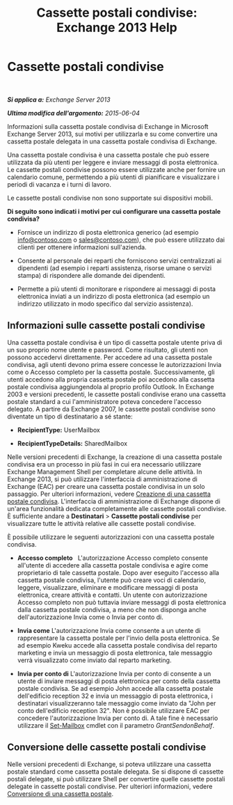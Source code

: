 ﻿---
title: 'Cassette postali condivise: Exchange 2013 Help'
TOCTitle: Cassette postali condivise
ms:assetid: 1d71c01b-e261-408e-a633-1d1c9d00032a
ms:mtpsurl: https://technet.microsoft.com/it-it/library/JJ150498(v=EXCHG.150)
ms:contentKeyID: 50480172
ms.date: 01/02/2018
mtps_version: v=EXCHG.150
ms.translationtype: HT
---

# Cassette postali condivise

 

_**Si applica a:** Exchange Server 2013_

_**Ultima modifica dell'argomento:** 2015-06-04_

Informazioni sulla cassetta postale condivisa di Exchange in Microsoft Exchange Server 2013, sui motivi per utilizzarla e su come convertire una cassetta postale delegata in una cassetta postale condivisa di Exchange.

Una cassetta postale condivisa è una cassetta postale che può essere utilizzata da più utenti per leggere e inviare messaggi di posta elettronica. Le cassette postali condivise possono essere utilizzate anche per fornire un calendario comune, permettendo a più utenti di pianificare e visualizzare i periodi di vacanza e i turni di lavoro.

Le cassette postali condivise non sono supportate sui dispositivi mobili.

**Di seguito sono indicati i motivi per cui configurare una cassetta postale condivisa?**

  - Fornisce un indirizzo di posta elettronica generico (ad esempio info@contoso.com o sales@contoso.com), che può essere utilizzato dai clienti per ottenere informazioni sull'azienda.

  - Consente al personale dei reparti che forniscono servizi centralizzati ai dipendenti (ad esempio i reparti assistenza, risorse umane o servizi stampa) di rispondere alle domande dei dipendenti.

  - Permette a più utenti di monitorare e rispondere ai messaggi di posta elettronica inviati a un indirizzo di posta elettronica (ad esempio un indirizzo utilizzato in modo specifico dal servizio assistenza).

## Informazioni sulle cassette postali condivise

Una cassetta postale condivisa è un tipo di cassetta postale utente priva di un suo proprio nome utente e password. Come risultato, gli utenti non possono accedervi direttamente. Per accedere ad una cassetta postale condivisa, agli utenti devono prima essere concesse le autorizzazioni Invia come o Accesso completo per la cassetta postale. Successivamente, gli utenti accedono alla propria cassetta postale poi accedono alla cassetta postale condivisa aggiungendola al proprio profilo Outlook. In Exchange 2003 e versioni precedenti, le cassette postali condivise erano una cassetta postale standard a cui l'amministratore poteva concedere l'accesso delegato. A partire da Exchange 2007, le cassette postali condivise sono diventate un tipo di destinatario a sé stante:

  - **RecipientType:**  UserMailbox

  - **RecipientTypeDetails:**  SharedMailbox

Nelle versioni precedenti di Exchange, la creazione di una cassetta postale condivisa era un processo in più fasi in cui era necessario utilizzare Exchange Management Shell per completare alcune delle attività. In Exchange 2013, si può utilizzare l'interfaccia di amministrazione di Exchange (EAC) per creare una cassetta postale condivisa in un solo passaggio. Per ulteriori informazioni, vedere [Creazione di una cassetta postale condivisa](create-a-shared-mailbox-exchange-2013-help.md). L'interfaccia di amministrazione di Exchange dispone di un'area funzionalità dedicata completamente alle cassette postali condivise. È sufficiente andare a **Destinatari** \> **Cassette postali condivise** per visualizzare tutte le attività relative alle cassette postali condivise.

È possibile utilizzare le seguenti autorizzazioni con una cassetta postale condivisa.

  - **Accesso completo**   L'autorizzazione Accesso completo consente all'utente di accedere alla cassetta postale condivisa e agire come proprietario di tale cassetta postale. Dopo aver eseguito l'accesso alla cassetta postale condivisa, l'utente può creare voci di calendario, leggere, visualizzare, eliminare e modificare messaggi di posta elettronica, creare attività e contatti. Un utente con autorizzazione Accesso completo non può tuttavia inviare messaggi di posta elettronica dalla cassetta postale condivisa, a meno che non disponga anche dell'autorizzazione Invia come o Invia per conto di.

  - **Invia come** L'autorizzazione Invia come consente a un utente di rappresentare la cassetta postale per l'invio della posta elettronica. Se ad esempio Kweku accede alla cassetta postale condivisa del reparto marketing e invia un messaggio di posta elettronica, tale messaggio verrà visualizzato come inviato dal reparto marketing.

  - **Invia per conto di** L'autorizzazione Invia per conto di consente a un utente di inviare messaggi di posta elettronica per conto della cassetta postale condivisa. Se ad esempio John accede alla cassetta postale dell'edificio reception 32 e invia un messaggio di posta elettronica, i destinatari visualizzeranno tale messaggio come inviato da "John per conto dell'edificio reception 32". Non è possibile utilizzare EAC per concedere l'autorizzazione Invia per conto di. A tale fine è necessario utilizzare il [Set-Mailbox](https://technet.microsoft.com/it-it/library/bb123981\(v=exchg.150\)) cmdlet con il parametro *GrantSendonBehalf*.

## Conversione delle cassette postali condivise

Nelle versioni precedenti di Exchange, si poteva utilizzare una cassetta postale standard come cassetta postale delegata. Se si dispone di cassette postali delegate, si può utilizzare Shell per convertire quelle cassette postali delegate in cassette postali condivise. Per ulteriori informazioni, vedere [Conversione di una cassetta postale](convert-a-mailbox-exchange-2013-help.md).

